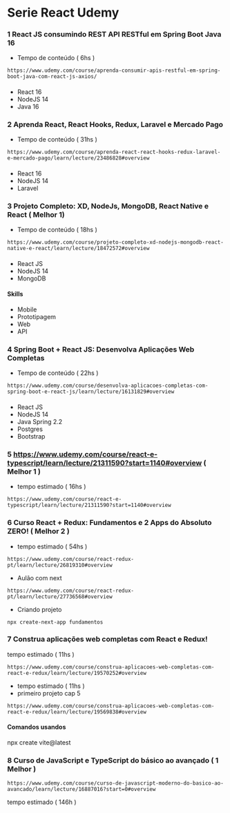 # Serie React Udemy

### 1 React JS consumindo REST API RESTful em Spring Boot Java 16
* Tempo de conteúdo ( 6hs )
```
https://www.udemy.com/course/aprenda-consumir-apis-restful-em-spring-boot-java-com-react-js-axios/
```

####
* React 16
* NodeJS 14
* Java 16

### 2 Aprenda React, React Hooks, Redux, Laravel e Mercado Pago
* Tempo de conteúdo ( 31hs )
```
https://www.udemy.com/course/aprenda-react-react-hooks-redux-laravel-e-mercado-pago/learn/lecture/23486828#overview
```
####
* React 16
* NodeJS 14
* Laravel

### 3 Projeto Completo: XD, NodeJs, MongoDB, React Native e React ( Melhor 1)
* Tempo de conteúdo ( 18hs )
```
https://www.udemy.com/course/projeto-completo-xd-nodejs-mongodb-react-native-e-react/learn/lecture/18472572#overview
```

####
* React JS
* NodeJS 14
* MongoDB

#### Skills
* Mobile
* Prototipagem
* Web
* API

### 4 Spring Boot + React JS: Desenvolva Aplicações Web Completas
* Tempo de conteúdo ( 22hs )
```
https://www.udemy.com/course/desenvolva-aplicacoes-completas-com-spring-boot-e-react-js/learn/lecture/16131829#overview
```


####
* React JS
* NodeJS 14
* Java Spring 2.2
* Postgres
* Bootstrap


### 5 https://www.udemy.com/course/react-e-typescript/learn/lecture/21311590?start=1140#overview ( Melhor 1 )
* tempo estimado ( 16hs )
```
https://www.udemy.com/course/react-e-typescript/learn/lecture/21311590?start=1140#overview
```

### 6 Curso React + Redux: Fundamentos e 2 Apps do Absoluto ZERO! ( Melhor 2 )
* tempo estimado ( 54hs )
```
https://www.udemy.com/course/react-redux-pt/learn/lecture/26819310#overview
```

* Aulão com next
```
https://www.udemy.com/course/react-redux-pt/learn/lecture/27736568#overview
```
* Criando projeto
```
npx create-next-app fundamentos
```

### 7 Construa aplicações web completas com React e Redux!
tempo estimado ( 11hs )
``` versão 16
https://www.udemy.com/course/construa-aplicacoes-web-completas-com-react-e-redux/learn/lecture/19570252#overview
```
* tempo estimado ( 11hs )
* primeiro projeto cap 5
```
https://www.udemy.com/course/construa-aplicacoes-web-completas-com-react-e-redux/learn/lecture/19569838#overview
```

#### Comandos usandos
npx create vite@latest

### 8  Curso de JavaScript e TypeScript do básico ao avançado ( 1 Melhor )
```
https://www.udemy.com/course/curso-de-javascript-moderno-do-basico-ao-avancado/learn/lecture/16887016?start=0#overview
```
tempo estimado ( 146h )
